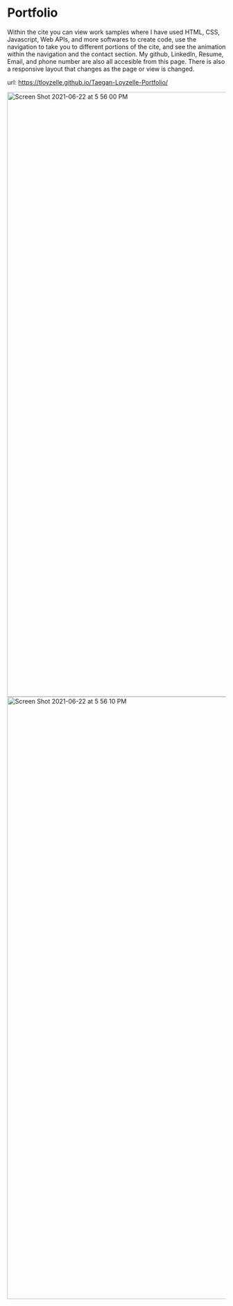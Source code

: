 # Portfolio

 Within the cite you can view work samples where I have used HTML, CSS, Javascript, Web APIs, and more softwares to create code, use the navigation to take you to different portions of the cite, and see the animation within the navigation and the contact section.
 My github, LinkedIn, Resume, Email, and phone number are also all accesible from this page.
There is also a responsive layout that changes as the page or view is changed.

url: https://tloyzelle.github.io/Taegan-Loyzelle-Portfolio/

<img width="1394" alt="Screen Shot 2021-06-22 at 5 56 00 PM" src="https://user-images.githubusercontent.com/82417321/123004847-33e8bf80-d383-11eb-811f-ae5e266e50b7.png">
<img width="1389" alt="Screen Shot 2021-06-22 at 5 56 10 PM" src="https://user-images.githubusercontent.com/82417321/123004870-3ba86400-d383-11eb-89be-20ad70e2eefd.png">
